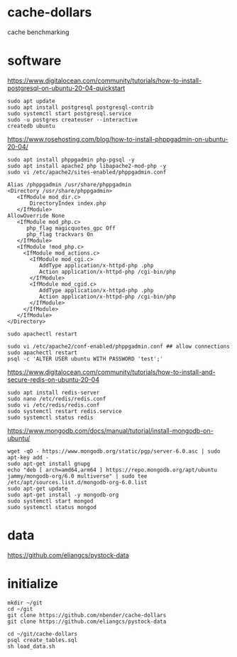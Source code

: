 # cache-dollars
cache benchmarking

# software

https://www.digitalocean.com/community/tutorials/how-to-install-postgresql-on-ubuntu-20-04-quickstart

    sudo apt update
    sudo apt install postgresql postgresql-contrib
    sudo systemctl start postgresql.service
    sudo -u postgres createuser --interactive
    createdb ubuntu

https://www.rosehosting.com/blog/how-to-install-phppgadmin-on-ubuntu-20-04/

    sudo apt install phppgadmin php-pgsql -y
    sudo apt install apache2 php libapache2-mod-php -y
    sudo vi /etc/apache2/sites-enabled/phppgadmin.conf
    
    Alias /phppgadmin /usr/share/phppgadmin
    <Directory /usr/share/phppgadmin>
       <IfModule mod_dir.c>
           DirectoryIndex index.php
       </IfModule>
    AllowOverride None
       <IfModule mod_php.c>
          php_flag magicquotes_gpc Off
          php_flag trackvars On
       </IfModule>
       <IfModule !mod_php.c>
         <IfModule mod_actions.c>
           <IfModule mod_cgi.c>
              AddType application/x-httpd-php .php
              Action application/x-httpd-php /cgi-bin/php
           </IfModule>
           <IfModule mod_cgid.c>
              AddType application/x-httpd-php .php
              Action application/x-httpd-php /cgi-bin/php
           </IfModule>
         </IfModule>
       </IfModule>
    </Directory>
    
    sudo apachectl restart

    sudo vi /etc/apache2/conf-enabled/phppgadmin.conf ## allow connections
    sudo apachectl restart
    psql -c 'ALTER USER ubuntu WITH PASSWORD 'test';'


https://www.digitalocean.com/community/tutorials/how-to-install-and-secure-redis-on-ubuntu-20-04

    sudo apt install redis-server
    sudo nano /etc/redis/redis.conf
    sudo vi /etc/redis/redis.conf
    sudo systemctl restart redis.service
    sudo systemctl status redis

https://www.mongodb.com/docs/manual/tutorial/install-mongodb-on-ubuntu/

    wget -qO - https://www.mongodb.org/static/pgp/server-6.0.asc | sudo apt-key add -
    sudo apt-get install gnupg
    echo "deb [ arch=amd64,arm64 ] https://repo.mongodb.org/apt/ubuntu jammy/mongodb-org/6.0 multiverse" | sudo tee /etc/apt/sources.list.d/mongodb-org-6.0.list
    sudo apt-get update
    sudo apt-get install -y mongodb-org
    sudo systemctl start mongod
    sudo systemctl status mongod

# data

https://github.com/eliangcs/pystock-data

# initialize

    mkdir ~/git
    cd ~/git
    git clone https://github.com/nbender/cache-dollars
    git clone https://github.com/eliangcs/pystock-data

    cd ~/git/cache-dollars
    psql create_tables.sql
    sh load_data.sh
